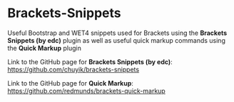 # Brackets-Snippets
Useful Bootstrap and WET4 snippets used for Brackets using the **Brackets Snippets (by edc)** plugin as well as useful quick markup commands using the **Quick Markup** plugin

Link to the GitHub page for **Brackets Snippets (by edc)**: https://github.com/chuyik/brackets-snippets

Link to the GitHub page for **Quick Markup**: https://github.com/redmunds/brackets-quick-markup